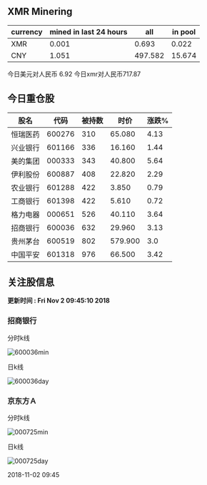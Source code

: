 ## XMR Minering

|currency|mined in last 24 hours|all|in pool|
|---|---|---|---|
|XMR|0.001|0.693|0.022|
|CNY|1.051|497.582|15.674|

今日美元对人民币 6.92	今日xmr对人民币717.87


## 今日重仓股 

|股名|代码|被持数|时价|涨跌%|
|---|---|---|---|---|
|恒瑞医药|600276|310|65.080|4.13|
|兴业银行|601166|336|16.160|1.44|
|美的集团|000333|343|40.800|5.64|
|伊利股份|600887|408|22.820|2.29|
|农业银行|601288|422|3.850|0.79|
|工商银行|601398|422|5.610|0.72|
|格力电器|000651|526|40.110|3.64|
|招商银行|600036|632|29.960|3.13|
|贵州茅台|600519|802|579.900|3.0|
|中国平安|601318|976|66.500|3.42|

## 关注股信息
**更新时间 : Fri Nov  2 09:45:10 2018**
### 招商银行 
分时k线

![600036min](http://image.sinajs.cn/newchart/min/n/sh600036.gif)

日k线

![600036day](http://image.sinajs.cn/newchart/daily/n/sh600036.gif)

### 京东方Ａ 
分时k线

![000725min](http://image.sinajs.cn/newchart/min/n/sz000725.gif)

日k线

![000725day](http://image.sinajs.cn/newchart/daily/n/sz000725.gif)

2018-11-02 09:45